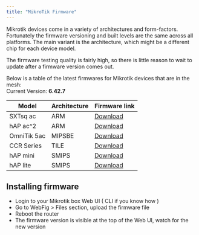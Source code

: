 ```yaml
---
title: "MikroTik Firmware"
---
```


Mikrotik devices come in a variety of architectures and form-factors. Fortunately the firmware versioning and built levels are the same across all platforms. The main variant is the architecture, which might be a different chip for each device model.  

The firmware testing quality is fairly high, so there is little reason to wait to update after a firmware version comes out.  

Below is a table of the latest firmwares for Mikrotik devices that are in the mesh:  
Current Version: __6.42.7__

|Model|Architecture|Firmware link|
|---|---|---|
| SXTsq ac | ARM | [Download](https://download.mikrotik.com/routeros/6.42.7/routeros-arm-6.42.7.npk) |
| hAP ac^2 | ARM | [Download](https://download.mikrotik.com/routeros/6.42.7/routeros-arm-6.42.7.npk) |
| OmniTik 5ac | MIPSBE | [Download](https://download.mikrotik.com/routeros/6.42.7/routeros-mipsbe-6.42.7.npk) |
| CCR Series | TILE | [Download](https://download.mikrotik.com/routeros/6.42.7/routeros-tile-6.42.7.npk) |
| hAP mini | SMIPS | [Download](https://download.mikrotik.com/routeros/6.42.7/routeros-smips-6.42.7.npk) |
| hAP lite | SMIPS | [Download](https://download.mikrotik.com/routeros/6.42.7/routeros-smips-6.42.7.npk) |

## Installing firmware
*   Login to your Mikrotik box Web UI ( CLI if you know how )
*   Go to WebFig > Files section, upload the firmware file
*   Reboot the router
*   The firmware version is visible at the top of the Web UI, watch for the new version
